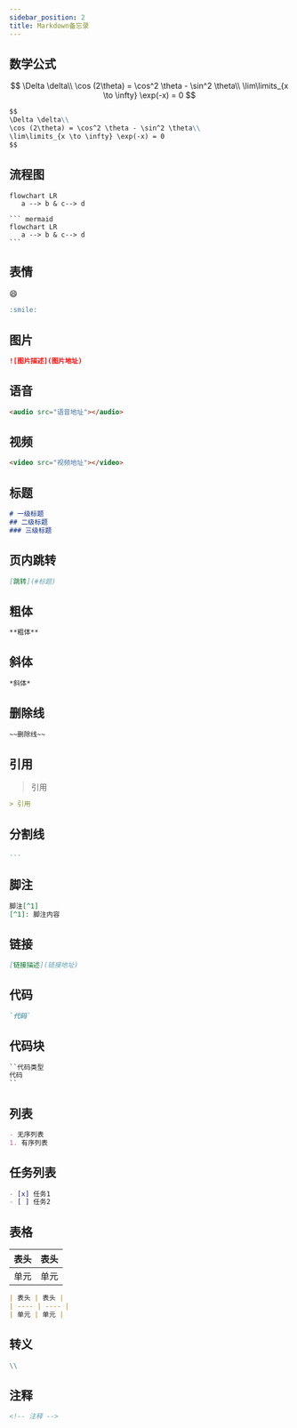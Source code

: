 ```yaml
---
sidebar_position: 2
title: Markdown备忘录
---
```


## 数学公式

$$
\Delta \delta\\
\cos (2\theta) = \cos^2 \theta - \sin^2 \theta\\
\lim\limits_{x \to \infty} \exp(-x) = 0
$$

``` markdown
$$
\Delta \delta\\
\cos (2\theta) = \cos^2 \theta - \sin^2 \theta\\
\lim\limits_{x \to \infty} \exp(-x) = 0
$$
```

## 流程图

``` mermaid
flowchart LR
   a --> b & c--> d
```

````
``` mermaid
flowchart LR
   a --> b & c--> d
```
````


## 表情

:smile:

``` markdown
:smile:
```

## 图片

``` markdown
![图片描述](图片地址)
```

## 语音

``` markdown
<audio src="语音地址"></audio>
```

## 视频

``` markdown
<video src="视频地址"></video>
```

## 标题

``` markdown
# 一级标题
## 二级标题
### 三级标题
```

## 页内跳转

``` markdown
[跳转](#标题)
```

## 粗体

``` markdown
**粗体**
```

## 斜体

``` markdown
*斜体*
```

## 删除线

``` markdown
~~删除线~~
```

## 引用
>
> 引用

``` markdown
> 引用
```

## 分割线

``` markdown
---
```

## 脚注

``` markdown
脚注[^1]
[^1]: 脚注内容
```

## 链接

``` markdown
[链接描述](链接地址)
```

## 代码

``` markdown
`代码`
```

## 代码块

``` markdown
``代码类型
代码
``
```

## 列表

``` markdown
- 无序列表
1. 有序列表
```

## 任务列表

``` markdown
- [x] 任务1
- [ ] 任务2
```

## 表格

| 表头 | 表头 |
| ---- | ---- |
| 单元 | 单元 |

``` markdown
| 表头 | 表头 |
| ---- | ---- |
| 单元 | 单元 |
```

## 转义

``` markdown
\\
```

## 注释

``` markdown
<!-- 注释 -->
```
